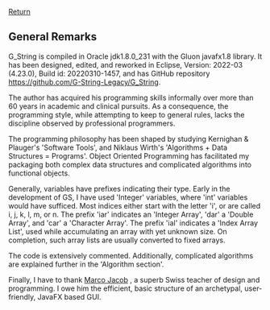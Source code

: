 [Return](Block_Diagram.md)
## General Remarks ##
G_String is compiled in Oracle jdk1.8.0_231 with the Gluon javafx1.8 library. It has been designed, edited, and reworked in Eclipse, Version: 2022-03 (4.23.0), Build id: 20220310-1457, and has GitHub repository https://github.com/G-String-Legacy/G_String.

The author has acquired his programming skills informally over more than 60 years in academic and clinical pursuits. As a consequence, the programming style, while attempting to keep to general rules, lacks the discipline observed by professional programmers.

The programming philosophy has been shaped by studying Kernighan & Plauger's 'Software Tools', and Niklaus Wirth's 'Algorithms + Data Structures = Programs'. Object Oriented Programming has facilitated my packaging both complex data structures and complicated algorithms into functional objects.

Generally, variables have prefixes indicating their type. Early in the development of GS, I have used 'Integer' variables, where 'int' variables would have sufficed. Most indices either start with the letter 'i', or are called i, j, k, l, m, or n. The prefix 'iar' indicates an 'Integer Array', 'dar' a 'Double Array', and 'car' a 'Character Array'. The prefix 'ial' indicates a 'Index Array List', used while accumulating an array with yet unknown size. On completion, such array lists are usually converted to fixed arrays.

The code is extensively commented. Additionally, complicated algorithms are explained further in the 'Algorithm section'.

Finally, I have to thank [Marco Jacob](https://code.makery.ch/library/javafx-tutorial/) , a superb Swiss teacher of design and programming. I owe him the efficient, basic structure of an archetypal, user-friendly, JavaFX based GUI.